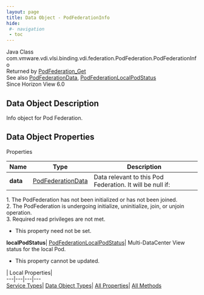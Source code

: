```yaml
---
layout: page
title: Data Object - PodFederationInfo
hide:
 #- navigation
 - toc
---
```






Java Class
    com.vmware.vdi.vlsi.binding.vdi.federation.PodFederation.PodFederationInfo  
Returned by
     [PodFederation_Get](vdi.federation.PodFederation.md#get)  
See also
     [PodFederationData](vdi.federation.PodFederation.PodFederationData.md), [PodFederationLocalPodStatus](vdi.federation.PodFederation.LocalPodStatus.md)  
Since 
    Horizon View 6.0

## Data Object Description 

Info object for Pod Federation. 

## Data Object Properties

Properties

Name |  Type |  Description   
---|---|---  
**data**| [PodFederationData](vdi.federation.PodFederation.PodFederationData.md)|  Data relevant to this Pod Federation. It will be null if:  
1\. The PodFederation has not been initialized or has not been joined.  
2\. The PodFederation is undergoing initialize, uninitialize, join, or unjoin operation.  
3\. Required read privileges are not met.   


 * This property need not be set.

  
**localPodStatus**| [PodFederationLocalPodStatus](vdi.federation.PodFederation.LocalPodStatus.md)|  Multi-DataCenter View status for the local Pod.   


 * This property cannot be updated.

  
  
  
 | Local Properties|   
---|---|---|---  
[Service Types](index-mo_types.md)| [Data Object Types](index-do_types.md)| [All Properties](index-properties.md)| [All Methods](index-methods.md)  
  
  

